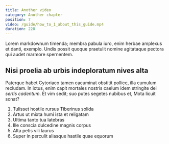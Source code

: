 ```yaml
---
title: Another video
category: Another chapter
position: 7
video: /guide/how_to_1_about_this_guide.mp4
duration: 228
---
```

Lorem markdownum timenda; membra pabula iuro, enim herbae amplexus et danti,
exemplo. Undis possit quoque praetulit nomine agitataque pectora qui audet
marmore spernentem.

## Nisi proelia ab urbis indeploratum nives alta

Paterque habet Cytoriaco tamen cacuminat obstitit pollice, illa cumulum
recludam. In ictus, enim capit mortales nostris caelum idem stringite dei
*sertis cadentum*. Et vim sedit; suo putes segetes nubibus et, Mota licuit
sonat?

1. Tulisset hostile rursus Tiberinus solida
2. Artus ut mixta humi ista et religatam
3. Ultima tanto tua latebras
4. Ille conscia dulcedine magnis corpus
5. Alta petis vili laurus
6. Super in perculit aliasque hastile quae equorum
